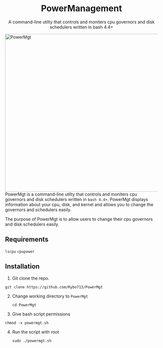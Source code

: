 <h1 align="center">PowerManagement</h1>
<p align="center">A command-line utilty that controls and moniters cpu governors and disk schedulers written in bash 4.4+ </p>

<img src="https://i.imgur.com/PeWCHYT.png" alt="PowerMgt" align="left" height="520px">

PowerMgt is a command-line utilty that controls and moniters cpu governors and disk schedulers written in `bash 4.4+`. PowerMgt displays information about your cpu, disk, and kernel and allows you to change the governors and schedulers easily.

The purpose of PowerMgt is to allow users to change their cpu governors and disk schedulers easily. 
## Requirements 
`lscpu`
`cpupower`

## Installation

1. Git clone the repo.
  
  `git clone https://github.com/Rybo713/PowerMgt`

2. Change working directory to `PowerMgt`
   
   `cd PowerMgt`

3. Give bash script permissions
  
  `chmod -x powermgt.sh`

4. Run the script with root
   
   `sudo ./powermgt.sh`

